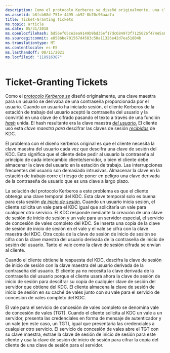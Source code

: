 ```yaml
---
description: Como el protocolo Kerberos se diseñó originalmente, una clave maestra para un usuario se derivaba de una contraseña proporcionada por el usuario.
ms.assetid: b8fcb68d-751e-4495-ab92-8b70c96aaa7a
title: Ticket-Granting Tickets
ms.topic: article
ms.date: 05/31/2018
ms.openlocfilehash: bd56ef05ce2ea9149b9bd35ef17dc684973f7125026f474e5a8dd3d1d14ff4dd
ms.sourcegitcommit: e858bbe701567d4583c50a11326e42d7ea51804b
ms.translationtype: MT
ms.contentlocale: es-ES
ms.lasthandoff: 08/11/2021
ms.locfileid: "118916387"
---
```

# <a name="ticket-granting-tickets"></a>Ticket-Granting Tickets

Como el [*protocolo Kerberos se*](../secgloss/k-gly.md) diseñó originalmente, una clave maestra para un usuario se derivaba de una contraseña proporcionada por el usuario. Cuando un usuario ha iniciado sesión, el cliente Kerberos de la estación de trabajo del usuario aceptó la contraseña del usuario y la convirtió en una clave de cifrado pasando el texto a través de una función [*hash*](../secgloss/h-gly.md) unida. El hash resultante era la clave maestra [*del usuario.*](../secgloss/m-gly.md) El cliente usó esta *clave maestra para* descifrar las claves de sesión [*recibidas*](../secgloss/s-gly.md) de KDC.

El problema con el diseño kerberos original es que el cliente necesita la clave maestra del usuario cada vez que descifra una clave de sesión del KDC. Esto significa que el cliente debe pedir al usuario la contraseña al principio de cada intercambio cliente/servidor, o bien el cliente debe almacenar la clave del usuario en la estación de trabajo. Las interrupciones frecuentes del usuario son demasiado intrusivas. Almacenar la clave en la estación de trabajo corre el riesgo de poner en peligro una clave derivada de la contraseña de usuario que es una clave a largo plazo.

La solución del protocolo Kerberos a este problema es que el cliente obtenga una clave temporal del KDC. Esta clave temporal solo es buena para esta sesión [*de inicio de sesión.*](../secgloss/l-gly.md) Cuando un usuario inicia sesión, el cliente solicita un vale para el KDC igual que solicitaría un vale para cualquier otro servicio. El KDC responde mediante la creación de una clave de sesión de inicio de sesión y un vale para un servidor especial, el servicio de concesión de vales completo del KDC. Se inserta una copia de la clave de sesión de inicio de sesión en el vale y el vale se cifra con la clave maestra del KDC. Otra copia de la clave de sesión de inicio de sesión se cifra con la clave maestra del usuario derivada de la contraseña de inicio de sesión del usuario. Tanto el vale como la clave de sesión cifrada se envían al cliente.

Cuando el cliente obtiene la respuesta del KDC, descifra la clave de sesión de inicio de sesión con la clave maestra del usuario derivada de la contraseña del usuario. El cliente ya no necesita la clave derivada de la contraseña del usuario porque el cliente usará ahora la clave de sesión de inicio de sesión para descifrar su copia de cualquier clave de sesión del servidor que obtiene del KDC. El cliente almacena la clave de sesión de inicio de sesión en su caché de vales junto con su vale para el servicio de concesión de vales completo del KDC.

El vale para el servicio de concesión de vales completo se denomina vale de concesión de vales (TGT). Cuando el cliente solicita al KDC un vale [](../secgloss/c-gly.md) a un servidor, presenta las credenciales en forma de mensaje de autenticador y un vale (en este caso, un TGT), igual que presentaría las credenciales a cualquier otro servicio. El servicio de concesión de vales abre el TGT con su clave maestra, extrae la clave de sesión de inicio de sesión para este cliente y usa la clave de sesión de inicio de sesión para cifrar la copia del cliente de una clave de sesión para el servidor.

 

 
